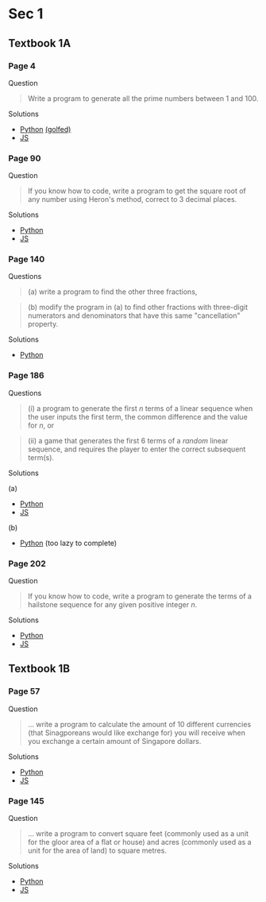 # Sec 1

## Textbook 1A
### Page 4

Question
> Write a program to generate all the prime numbers between 1 and 100.

Solutions
* [Python](./python/primes.py) [(golfed)](./python/primes_golfed.py)
* [JS](./js/primes.js)

### Page 90

Question
> If you know how to code, write a program to get the square root of any number using Heron's method, correct to 3 decimal places.

Solutions
* [Python](./python/heron.py)
* [JS](./js/heron.js)

### Page 140

Questions
> (a) write a program to find the other three fractions,

> (b) modify the program in (a) to find other fractions with three-digit numerators and denominators that have this same "cancellation" property.

Solutions
* [Python](./python/fractions.py)

### Page 186

Questions
> (i) a program to generate the first _n_ terms of a linear sequence when the user inputs the first term, the common difference and the value for _n_, or

> (ii) a game that generates the first 6 terms of a _random_ linear sequence, and requires the player to enter the correct subsequent term(s).

Solutions

(a)
* [Python](./python/linear1.py)
* [JS](./js/linear1.py)

(b)
* [Python](./python/linear2.py) (too lazy to complete)

### Page 202

Question
> If you know how to code, write a program to generate the terms of a hailstone sequence for any given positive integer _n_.

Solutions
* [Python](./python/hailstone.py)
* [JS](./js/hailstone.js)

## Textbook 1B
### Page 57

Question
> ... write a program to calculate the amount of 10 different currencies (that Sinagporeans would like exchange for) you will receive when you exchange a certain amount of Singapore dollars.

Solutions
* [Python](./python/exchange.py)
* [JS](./js/exchange.js)

### Page 145

Question
> ... write a program to convert square feet (commonly used as a unit for the gloor area of a flat or house) and acres (commonly used as a unit for the area of land) to square metres.

Solutions
* [Python](./python/convert.py)
* [JS](./js/convert.js)